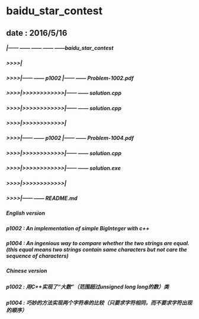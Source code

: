 # baidu_star_contest 
## date : 2016/5/16

##### |—— —— —— —— ——baidu_star_contest
##### >>>>|
##### >>>>|—— —— p1002 |—— —— Problem-1002.pdf
##### >>>>|>>>>>>>>>>>>|—— —— solution.cpp
##### >>>>|>>>>>>>>>>>>|—— —— solution.cpp
##### >>>>|>>>>>>>>>>>>|
##### >>>>|—— —— p1002 |—— —— Problem-1004.pdf
##### >>>>|>>>>>>>>>>>>|—— —— solution.cpp
##### >>>>|>>>>>>>>>>>>|—— —— solution.exe
##### >>>>|>>>>>>>>>>>>|
##### >>>>|—— —— README.md


##### English version
##### p1002 : An implementation of simple BigInteger with c++
##### p1004 : An ingenious way to compare whether the two strings are equal. (this equal means two strings contain same characters but not care the sequence of characters)
##### Chinese version
##### p1002 : 用C++实现了“大数”（范围超过unsigned  long long的数）类
##### p1004 : 巧妙的方法实现两个字符串的比较（只要求字符相同，而不要求字符出现的顺序）